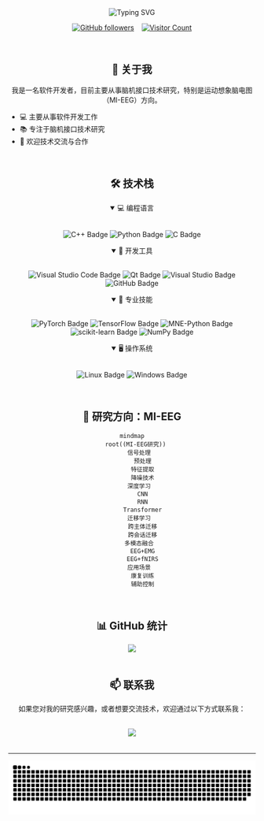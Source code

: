 <!-- 个性化标题横幅 -->
<div align="center">
  <img src="https://readme-typing-svg.herokuapp.com?font=Fira+Code&weight=500&size=30&duration=4000&pause=1000&color=2196F3&background=FFFFFF00&center=true&vCenter=true&random=false&width=435&lines=%E4%BD%A0%E5%A5%BD%EF%BC%8C%E6%88%91%E6%98%AF%E6%9F%AF%E6%80%9D%E9%9B%84+%F0%9F%91%8B;Hello%2C+I'm+Sixiong+Ke+%F0%9F%91%8B" alt="Typing SVG" />
</div>

<div align="center">
  
  [![GitHub followers](https://img.shields.io/github/followers/Ktn1ga?style=social)](https://github.com/Ktn1ga)
  &nbsp;&nbsp;
  [![Visitor Count](https://profile-counter.glitch.me/Ktn1ga/count.svg)](https://github.com/Ktn1ga)
</div>

<br/>


## <div align="center">👋 关于我</div>

<div align="center">
  
我是一名软件开发者，目前主要从事脑机接口技术研究，特别是运动想象脑电图（MI-EEG）方向。

</div>

<div align="left">
  
- 💻 主要从事软件开发工作
- 📚 专注于脑机接口技术研究
- 🤝 欢迎技术交流与合作

</div>

<br/>

## <div align="center">🛠️ 技术栈</div>

<div align="center">

<details open>
<summary>💻 编程语言</summary>
<br/>

![C++ Badge](https://img.shields.io/badge/C%2B%2B-00599C?logo=cplusplus&logoColor=fff&style=for-the-badge)
![Python Badge](https://img.shields.io/badge/Python-3776AB?logo=python&logoColor=fff&style=for-the-badge)
![C Badge](https://img.shields.io/badge/C-A8B9CC?logo=c&logoColor=fff&style=for-the-badge)

</details>

<details open>
<summary>🔧 开发工具</summary>
<br/>

![Visual Studio Code Badge](https://img.shields.io/badge/Visual%20Studio%20Code-007ACC?logo=visualstudiocode&logoColor=fff&style=for-the-badge)
![Qt Badge](https://img.shields.io/badge/Qt-41CD52?logo=qt&logoColor=fff&style=for-the-badge)
![Visual Studio Badge](https://img.shields.io/badge/Visual%20Studio-5C2D91?logo=visualstudio&logoColor=fff&style=for-the-badge)
![GitHub Badge](https://img.shields.io/badge/GitHub-181717?logo=github&logoColor=fff&style=for-the-badge)

</details>

<details open>
<summary>💪 专业技能</summary>
<br/>

![PyTorch Badge](https://img.shields.io/badge/PyTorch-EE4C2C?logo=pytorch&logoColor=fff&style=for-the-badge)
![TensorFlow Badge](https://img.shields.io/badge/TensorFlow-FF6F00?logo=tensorflow&logoColor=fff&style=for-the-badge)
![MNE-Python Badge](https://img.shields.io/badge/MNE--Python-00599C?style=for-the-badge)
![scikit-learn Badge](https://img.shields.io/badge/scikit--learn-F7931E?logo=scikitlearn&logoColor=fff&style=for-the-badge)
![NumPy Badge](https://img.shields.io/badge/NumPy-013243?logo=numpy&logoColor=fff&style=for-the-badge)

</details>

<details open>
<summary>🖥️ 操作系统</summary>
<br/>

![Linux Badge](https://img.shields.io/badge/Linux-FCC624?logo=linux&logoColor=000&style=for-the-badge)
![Windows Badge](https://img.shields.io/badge/Windows-0078D6?logo=windows&logoColor=fff&style=for-the-badge)

</details>

</div>

<br/>

## <div align="center">🧠 研究方向：MI-EEG</div>

<div align="center">

```mermaid
mindmap
  root((MI-EEG研究))
    信号处理
      预处理
      特征提取
      降噪技术
    深度学习
      CNN
      RNN
      Transformer
    迁移学习
      跨主体迁移
      跨会话迁移
    多模态融合
      EEG+EMG
      EEG+fNIRS
    应用场景
      康复训练
      辅助控制
```

</div>

<br/>

## <div align="center">📊 GitHub 统计</div>

<div align="center">
  <img height="150px" src="https://github-readme-stats-git-masterrstaa-rickstaa.vercel.app/api/top-langs/?username=Ktn1ga&layout=compact&theme=tokyonight&hide_border=true&bg_color=00000000" />
</div>

<br/>

## <div align="center">📫 联系我</div>

<div align="center">

如果您对我的研究感兴趣，或者想要交流技术，欢迎通过以下方式联系我：

<br/>

<a href="mailto:Ktn1ga@163.com">
  <img src="https://img.shields.io/badge/Email-Ktn1ga@163.com-blue?style=for-the-badge&logo=mail.ru" />
</a>

</div>

<br/>

---

<div align="center">
  <img src="https://raw.githubusercontent.com/Platane/snk/output/github-contribution-grid-snake.svg" alt="Snake animation" />
</div>